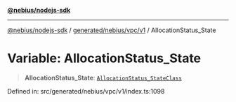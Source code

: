 [**@nebius/nodejs-sdk**](../../../../../README.md)

---

[@nebius/nodejs-sdk](../../../../../README.md) / [generated/nebius/vpc/v1](../README.md) / AllocationStatus_State

# Variable: AllocationStatus_State

> **AllocationStatus_State**: [`AllocationStatus_StateClass`](../type-aliases/AllocationStatus_StateClass.md)

Defined in: src/generated/nebius/vpc/v1/index.ts:1098
